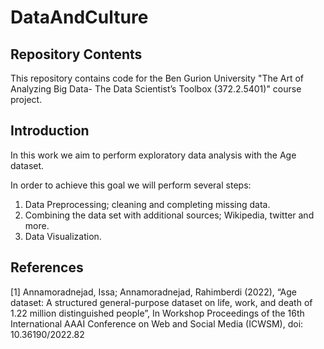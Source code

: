 # DataAndCulture

## Repository Contents
This repository contains code for the Ben Gurion University "The Art of Analyzing Big Data- The Data Scientist’s Toolbox (372.2.5401)" course project.

## Introduction
In this work we aim to perform exploratory data analysis with the Age dataset.

In order to achieve this goal we will perform several steps:
1. Data Preprocessing; cleaning and completing missing data.
2. Combining the data set with additional sources; Wikipedia, twitter and more.
3. Data Visualization.

## References
<a id="1">[1]</a> 
Annamoradnejad, Issa; Annamoradnejad, Rahimberdi (2022), “Age dataset: A structured general-purpose dataset on life, work, and death of 1.22 million distinguished people”, In Workshop Proceedings of the 16th International AAAI Conference on Web and Social Media (ICWSM), doi: 10.36190/2022.82

